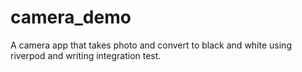 # camera_demo
A camera app that takes photo and convert to black and white using riverpod and writing integration test.
